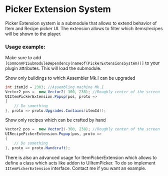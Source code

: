 # Picker Extension System
Picker Extension system is a submodule that allows to extend behavior of Item and Recipe picker UI. The extension allows to filter which items/recipes will be shown to the player.

### Usage example:
Make sure to add `[CommonAPISubmoduleDependency(nameof(PickerExtensionsSystem))]` to your plugin attributes. This will load the submodule.

Show only buildings to which Assembler Mk.I can be upgraded
```cs
int itemId = 2303; //Assembling machine Mk.I
Vector2 pos =  new Vector2(-300, 238); //Roughly center of the screen
UIItemPickerExtension.Popup(pos, proto =>
{
    // Do something
}, proto => proto.Upgrades.Contains(itemId));
```

Show only recipes which can be crafted by hand
```cs
Vector2 pos =  new Vector2(-300, 238); //Roughly center of the screen
UIRecipePickerExtension.Popup(pos, proto =>
{
    // Do something
}, proto => proto.Handcraft);
```

There is also an advanced usage for ItemPickerExtension which allows to define a class which acts like addon to UIItemPicker. To do so implement `IItemPickerExtension` interface. Contact me if you want an example.

